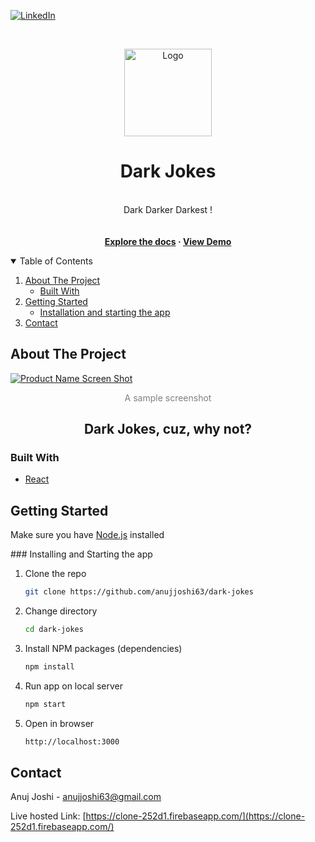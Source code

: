 [![LinkedIn][linkedin-shield]][linkedin-url]

<!-- PROJECT LOGO -->
<br />
<p align="center">
  <a href="https://github.com/anujjoshi63/dark-jokes">
    <img src="https://learning.techfryday.com/anuj/dark.png" alt="Logo" width="140" height="140">
  </a>

  <h1 align="center">Dark Jokes</h1>

  <p align="center">
  <br>
    Dark Darker Darkest !
    <br />
    <br><br>
    <strong>
    	<a href="https://github.com/anujjoshi63/dark-jokes">Explore the docs</a> ·
   		<a href="https://clone-252d1.firebaseapp.com/">View Demo</a>
    </strong>

  </p>
</p>

<!-- TABLE OF CONTENTS -->
<details open="open">
  <summary>Table of Contents</summary>
  <ol>
    <li>
      <a href="#about-the-project">About The Project</a>
      <ul>
        <li><a href="#built-with">Built With</a></li>
      </ul>
    </li>
    <li>
      <a href="#getting-started">Getting Started</a>
      <ul>
        <li><a href="#installation">Installation and starting the app</a></li>
      </ul>
    </li>
    <li><a href="#contact">Contact</a></li>
  </ol>
</details>

<!-- ABOUT THE PROJECT -->
## About The Project

[![Product Name Screen Shot][product-screenshot]](https://clone-252d1.firebaseapp.com/)
<p style="text-align:center; color:grey">A sample screenshot</p>
<center><h2>Dark Jokes, cuz, why not?</h2></center>

### Built With

* [React](https://reactjs.org)

<!-- GETTING STARTED -->
## Getting Started

<p>Make sure you have <a href="https://nodejs.org">Node.js</a> installed</p>
### Installing and Starting the app

1. Clone the repo
   ```sh
   git clone https://github.com/anujjoshi63/dark-jokes
   ```
2. Change directory
   ```sh
   cd dark-jokes
   ```
3. Install NPM packages (dependencies)
   ```sh
   npm install
   ```
4. Run app on local server
   ```sh
   npm start
   ```
5. Open in browser

   ```sh
   http://localhost:3000
	```

<!-- CONTACT -->

## Contact

Anuj Joshi - anujjoshi63@gmail.com

Live hosted Link: [https://clone-252d1.firebaseapp.com/](https://clone-252d1.firebaseapp.com/)

[linkedin-url]: https://linkedin.com/in/thejoshi
[product-screenshot]: https://learning.techfryday.com/anuj/example.png
[linkedin-shield]: https://img.shields.io/badge/-LinkedIn-black.svg?style=for-the-badge&logo=linkedin&colorB=555
